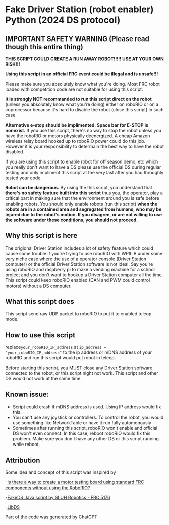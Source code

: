 # Fake Driver Station (robot enabler) Python (2024 DS protocol)

## IMPORTANT SAFETY WARNING (Please read though this entire thing)

**THIS SCRIPT COULD CREATE A RUN AWAY ROBOT!!!!! USE AT YOUR OWN RISK!!!**

**Using this script in an official FRC event could be illegal and is unsafe!!!**

Please make sure you absolutely know what you're doing. Most FRC robot loaded with competition code are not suitable for using this script.

**It is strongly NOT recommanded to run this script direct on the robot** (unless you absolutely know what you're doing) either on roboRIO or on a coprocessor because it's hard to disable the robot (close this script) in such case.

**Alternative e-stop should be implimented. Space bar for E-STOP is nonexist.** If you use this script, there's no way to stop the robot unless you have the roboRIO or motors physically deenergized. A cheap Amazon wireless relay board hooked up to roboRIO power could do this job. However it is your responsibility to determain the best way to have the robot disabled. 

If you are using this script to enable robot for off season demo, etc which you really don't want to have a DS please use the official DS during regular testing and only impliment this script at the very last after you had throughly tested your code.   

**Robot can be dangerous.** By using the this script, you understand that **there's no safety feature built into this script** thus you, the operator, play a critical part in making sure that the environment around you is safe before enabling robots. You should only enable robots (run this script) **when the robots are in a contained area and segregated from humans, who may be injured due to the robot's motion. If you disagree, or are not willing to use the software under these conditions, you should not proceed.**

## Why this script is here

The origional Driver Station includes a lot of safety feature which could cause some trouble if you're trying to use roboRIO with WPILIB under some very niche case where the use of a operator console (Driver Station computer) or the official Driver Station software is not ideal. Say you're using roboRIO and raspberry pi to make a vending machine for a school project and you don't want to hookup a Driver Station computer all the time. This script could keep roboRIO enabled (CAN and PWM could control motors) without a DS computer.

## What this script does

This script send raw UDP packet to roboRIO to put it to enabled teleop mode. 


## How to use this script

replace``your_roboRIO_IP_address`` at ``ip_address = "your_roboRIO_IP_address"`` to the ip address or mDNS address of your roboRIO and run this script would put robot in teleop.

Before starting this script, you MUST close any Driver Station software connected to the robot, or this script night not work. This script and other DS would not work at the same time.

## Known issue:

 - Script could crash if mDNS address is used. Using IP address would
   fix this.
 - You can't use any joystick or controllers. To control the robot, you would use something like NetworkTable or have it run fully automonously
 - Sometimes after running this script, roboRIO won't enable and official DS won't even connect. In this case, reboot roboRIO would fix this problem. Make sure you don't have any other DS or this script running while reboot.

## Attribution

Some idea and concept of this script was inspired by 

-[Is there a way to create a motor testing board using standard FRC components without using the RoboRIO?](https://www.chiefdelphi.com/t/is-there-a-way-to-create-a-motor-testing-board-using-standard-frc-components-without-using-the-roborio/412788)

-[FakeDS Java script by SLUH Robotics - FRC 5176](https://github.com/Team-5176/testbench/blob/master/src/main/java/frc/robot/FakeDS.java)

-[LibDS](https://github.com/FRC-Utilities/LibDS)

Part of the code was generated by ChatGPT